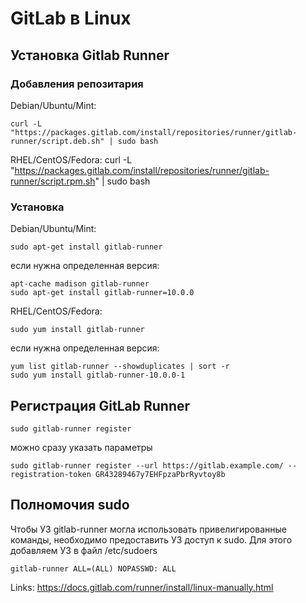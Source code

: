 # GitLab в Linux

## Установка Gitlab Runner

### Добавления репозитария
Debian/Ubuntu/Mint:
```
curl -L "https://packages.gitlab.com/install/repositories/runner/gitlab-runner/script.deb.sh" | sudo bash
```
RHEL/CentOS/Fedora:
curl -L "https://packages.gitlab.com/install/repositories/runner/gitlab-runner/script.rpm.sh" | sudo bash

### Установка
Debian/Ubuntu/Mint:
```
sudo apt-get install gitlab-runner
```
если нужна определенная версия:
```
apt-cache madison gitlab-runner
sudo apt-get install gitlab-runner=10.0.0
```
RHEL/CentOS/Fedora:
```
sudo yum install gitlab-runner
```
если нужна определенная версия:
```
yum list gitlab-runner --showduplicates | sort -r
sudo yum install gitlab-runner-10.0.0-1
```

## Регистрация GitLab Runner
```
sudo gitlab-runner register 
```
можно сразу указать параметры
```
sudo gitlab-runner register --url https://gitlab.example.com/ --registration-token GR43289467y7EHFpzaPbrRyvtoy8b
```

## Полномочия sudo
Чтобы УЗ gitlab-runner могла использовать привелигированные команды, необходимо предоставить УЗ доступ к sudo.
Для этого добавляем УЗ в файл /etc/sudoers
```
gitlab-runner ALL=(ALL) NOPASSWD: ALL
```
 
 
 
 
 
Links: 
https://docs.gitlab.com/runner/install/linux-manually.html
